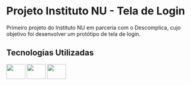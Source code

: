 # Projeto Instituto NU - Tela de Login

Primeiro projeto do Instituto NU em parceria com o Descomplica, cujo objetivo foi desenvolver um protótipo de tela de login.

## Tecnologias Utilizadas

<img height="40" width="50" src="https://cdn.jsdelivr.net/gh/devicons/devicon/icons/html5/html5-original.svg" /> <img height="40" width="50" src="https://cdn.jsdelivr.net/gh/devicons/devicon/icons/css3/css3-original.svg" /> <img height="40" width="50" src="https://cdn.jsdelivr.net/gh/devicons/devicon/icons/javascript/javascript-original.svg" />

